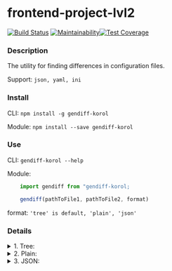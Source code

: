 # frontend-project-lvl2

[![Build Status](https://travis-ci.org/cxkorol/frontend-project-lvl2.svg?branch=master)](https://travis-ci.org/cxkorol/frontend-project-lvl2) [![Maintainability](https://api.codeclimate.com/v1/badges/e9a55f6525f9c985445a/maintainability)](https://codeclimate.com/github/cxkorol/frontend-project-lvl2/maintainability)[![Test Coverage](https://api.codeclimate.com/v1/badges/e9a55f6525f9c985445a/test_coverage)](https://codeclimate.com/github/cxkorol/frontend-project-lvl2/test_coverage)

### Description

The utility for finding differences in configuration files.

Support: `json, yaml, ini`

### Install 

CLI: `npm install -g gendiff-korol`

Module: `npm install --save gendiff-korol`

### Use

CLI: `gendiff-korol --help`

Module: 

```js
    import gendiff from "gendiff-korol;

    gendiff(pathToFile1, pathToFile2, format)
```
format: `'tree' is default, 'plain', 'json'`

### Details
<details>
    <summary>1. Tree:</summary> 
    <br>
    <a href="https://asciinema.org/a/273258" target="_blank"><img src="https://asciinema.org/a/273258.svg" /></a>
</details>

<details>
    <summary>2. Plain:</summary> 
    <br>
    <a href="https://asciinema.org/a/273261" target="_blank"><img src="https://asciinema.org/a/273261.svg" /></a>
</details>

<details>
    <summary>3. JSON:</summary> 
    <br>
    <a href="https://asciinema.org/a/273264" target="_blank"><img src="https://asciinema.org/a/273264.svg" /></a>
</details>